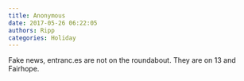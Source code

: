 ```yaml
---
title: Anonymous
date: 2017-05-26 06:22:05
authors: Ripp
categories: Holiday
---
```


 Fake news, entranc.es are not on the roundabout. They are on 13 and Fairhope.
